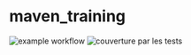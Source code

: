 # maven_training
![example workflow](https://github.com/BenoitEirik/maven_training>/actions/workflows/build.yml/badge.svg)
![couverture par les tests](https://codecov.io/gh/BenoitEirik/maven_training/settings/badge)
